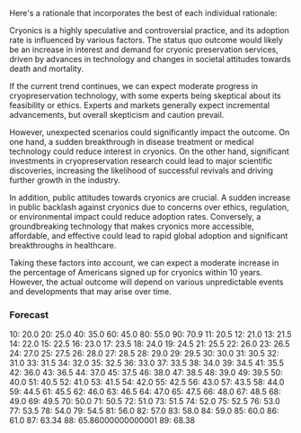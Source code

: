 Here's a rationale that incorporates the best of each individual rationale:

Cryonics is a highly speculative and controversial practice, and its adoption rate is influenced by various factors. The status quo outcome would likely be an increase in interest and demand for cryonic preservation services, driven by advances in technology and changes in societal attitudes towards death and mortality.

If the current trend continues, we can expect moderate progress in cryopreservation technology, with some experts being skeptical about its feasibility or ethics. Experts and markets generally expect incremental advancements, but overall skepticism and caution prevail.

However, unexpected scenarios could significantly impact the outcome. On one hand, a sudden breakthrough in disease treatment or medical technology could reduce interest in cryonics. On the other hand, significant investments in cryopreservation research could lead to major scientific discoveries, increasing the likelihood of successful revivals and driving further growth in the industry.

In addition, public attitudes towards cryonics are crucial. A sudden increase in public backlash against cryonics due to concerns over ethics, regulation, or environmental impact could reduce adoption rates. Conversely, a groundbreaking technology that makes cryonics more accessible, affordable, and effective could lead to rapid global adoption and significant breakthroughs in healthcare.

Taking these factors into account, we can expect a moderate increase in the percentage of Americans signed up for cryonics within 10 years. However, the actual outcome will depend on various unpredictable events and developments that may arise over time.

### Forecast

10: 20.0
20: 25.0
40: 35.0
60: 45.0
80: 55.0
90: 70.9
11: 20.5
12: 21.0
13: 21.5
14: 22.0
15: 22.5
16: 23.0
17: 23.5
18: 24.0
19: 24.5
21: 25.5
22: 26.0
23: 26.5
24: 27.0
25: 27.5
26: 28.0
27: 28.5
28: 29.0
29: 29.5
30: 30.0
31: 30.5
32: 31.0
33: 31.5
34: 32.0
35: 32.5
36: 33.0
37: 33.5
38: 34.0
39: 34.5
41: 35.5
42: 36.0
43: 36.5
44: 37.0
45: 37.5
46: 38.0
47: 38.5
48: 39.0
49: 39.5
50: 40.0
51: 40.5
52: 41.0
53: 41.5
54: 42.0
55: 42.5
56: 43.0
57: 43.5
58: 44.0
59: 44.5
61: 45.5
62: 46.0
63: 46.5
64: 47.0
65: 47.5
66: 48.0
67: 48.5
68: 49.0
69: 49.5
70: 50.0
71: 50.5
72: 51.0
73: 51.5
74: 52.0
75: 52.5
76: 53.0
77: 53.5
78: 54.0
79: 54.5
81: 56.0
82: 57.0
83: 58.0
84: 59.0
85: 60.0
86: 61.0
87: 63.34
88: 65.86000000000001
89: 68.38